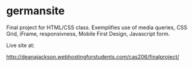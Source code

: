 # germansite

Final project for HTML/CSS class. Exemplifies use of media queries, CSS Grid, iFrame, responsivness, Mobile First Design, Javascript form.

Live site at:

http://deanajackson.webhostingforstudents.com/cas206/finalproject/

